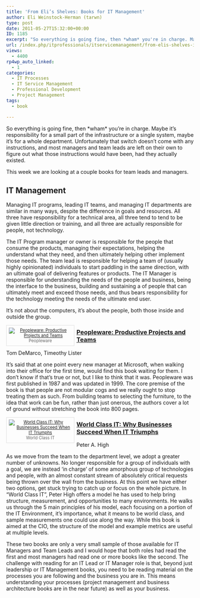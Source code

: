 ```yaml
---
title: 'From Eli’s Shelves: Books for IT Management'
author: Eli Weinstock-Herman (tarwn)
type: post
date: 2011-05-27T15:32:00+00:00
ID: 1185
excerpt: "So everything is going fine, then *wham* you're in charge. Maybe it's responsibility for a small part of the infrastructure or a single system, maybe it's for a whole department. Unfortunately that switch doesn't come with any instructions, and most managers and team leads are left on their own to figure out what those instructions would have been, had they actually existed."
url: /index.php/itprofessionals/itservicemanagement/from-elis-shelves-it-management/
views:
  - 4400
rp4wp_auto_linked:
  - 1
categories:
  - IT Processes
  - IT Service Management
  - Professional Development
  - Project Management
tags:
  - book

---
```

So everything is going fine, then \*wham\* you&#8217;re in charge. Maybe it&#8217;s responsibility for a small part of the infrastructure or a single system, maybe it&#8217;s for a whole department. Unfortunately that switch doesn&#8217;t come with any instructions, and most managers and team leads are left on their own to figure out what those instructions would have been, had they actually existed.

This week we are looking at a couple books for team leads and managers.

## IT Management

Managing IT programs, leading IT teams, and managing IT departments are similar in many ways, despite the difference in goals and resources. All three have responsibility for a technical area, all three tend to tend to be given little direction or training, and all three are actually responsible for people, not technology. 

The IT Program manager or owner is responsible for the people that consume the products, managing their expectations, helping the understand what they need, and then ultimately helping other implement those needs. The team lead is responsible for helping a team of (usually highly opinionated) individuals to start paddling in the same direction, with an ultimate goal of delivering features or products. The IT Manager is responsible for understanding the needs of the people and business, being the interface to the business, building and sustaining a of people that can ultimately meet and exceed those needs, and thus bears responsibility for the technology meeting the needs of the ultimate end user.

It&#8217;s not about the computers, it&#8217;s about the people, both those inside and outside the group. 

<div style="float: left; padding: .5em; width: 170px; margin: 0em .5em .5em 0px; border: 1px solid #dddddd; color: #666666; font-size: .8em; text-align: center; position: relative;">
  <a href="http://www.amazon.com/Peopleware-Productive-Projects-Teams-Second/dp/0932633439" title="Peopleware: Productive Projects and Teams"><img src="http://tiernok.com/_n_images/books/pppat.jpg" alt="Peopleware: Productive Projects and Teams" /></a><br /> Peopleware
</div>

### [Peopleware: Productive Projects and Teams][1]  
Tom DeMarco, Timeothy Lister

It&#8217;s said that at one point every new manager at Microsoft, when walking into their office for the first time, would find this book waiting for them. I don&#8217;t know if that&#8217;s true or not, but I like to think that it was. Peopleware was first published in 1987 and was updated in 1999. The core premise of the book is that people are not modular cogs and we really ought to stop treating them as such. From building teams to selecting the furniture, to the idea that work can be fun, rather than just onerous, the authors cover a lot of ground without stretching the book into 800 pages. <br style="clear: left" />

<div style="float: left; padding: .5em; width: 170px; margin: 0em .5em .5em 0px; border: 1px solid #dddddd; color: #666666; font-size: .8em; text-align: center; position: relative;">
  <a href="http://www.amazon.com/World-Class-Businesses-Succeed-Triumphs/dp/0470450185/ref=sr_1_1?ie=UTF8&s=books&qid=1266457090&sr=1-1" title="World Class IT: Why Businesses Succeed When IT Triumphs at Amazon"><img src="http://tiernok.com/_n_images/books/wci.jpg" alt="World Class IT: Why Businesses Succeed When IT Triumphs" /></a><br /> World Class IT
</div>

### [World Class IT: Why Businesses Succeed When IT Triumphs][2]  
Peter A. High

As we move from the team to the department level, we adopt a greater number of unknowns. No longer responsible for a group of individuals with a goal, we are instead &#8216;in charge&#8217; of some amorphous group of technologies and people, with an almost constant stream of absolutely critical requests being thrown over the wall from the business. At this point we have either two options, get stuck trying to catch up or focus on the whole picture. In &#8220;World Class IT&#8221;, Peter High offers a model he has used to help bring structure, measurement, and opportunities to many environments. He walks us through the 5 main principles of his model, each focusing on a portion of the IT Environment, it&#8217;s importance, what it means to be world class, and sample measurements one could use along the way. While this book is aimed at the CIO, the structure of the model and example metrics are useful at multiple levels.

These two books are only a very small sample of those available for IT Managers and Team Leads and I would hope that both roles had read the first and most managers had read one or more books like the second. The challenge with reading for an IT Lead or IT Manager role is that, beyond just leadership or IT Management books, you need to be reading material on the processes you are following and the business you are in. This means understanding your processes (project management and business architecture books are in the near future) as well as your business.

 [1]: http://www.amazon.com/Peopleware-Productive-Projects-Teams-Second/dp/0932633439 "Peopleware: Productive Projects and Teams as Amazon"
 [2]: http://www.amazon.com/World-Class-Businesses-Succeed-Triumphs/dp/0470450185/ref=sr_1_1?ie=UTF8&s=books&qid=1266457090&sr=1-1 "World Class IT: Why Businesses Succeed When IT Triumphs"